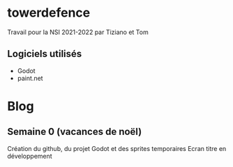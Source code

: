 # towerdefence
Travail pour la NSI 2021-2022 par Tiziano et Tom
## Logiciels utilisés
* Godot
* paint.net
# Blog
## Semaine 0 (vacances de noël)
Création du github, du projet Godot et des sprites temporaires
Ecran titre en développement
